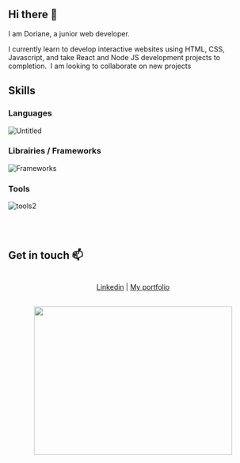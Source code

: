 
<!--
**dorianeGH/dorianeGH** is a ✨ _special_ ✨ repository because its `README.md` (this file) appears on your GitHub profile.

Here are some ideas to get you started:

- 🔭 I’m currently working on ...
- 🌱 I’m currently learning ...
- 👯 I’m looking to collaborate on ...
- 🤔 I’m looking for help with ...
- 💬 Ask me about ...
- 📫 How to reach me: ...
- 😄 Pronouns: ...
- ⚡ Fun fact: ...
-->
## Hi there 👋 

I am Doriane, a junior web developer. 

I currently learn to develop interactive websites using HTML, CSS, Javascript, and take React and Node JS development projects to completion. 
I am looking to collaborate on new projects 

## Skills
### Languages
![Untitled](https://user-images.githubusercontent.com/77629068/118712688-5dad4480-b821-11eb-85ba-a4385c7fd8ec.png)
### Librairies / Frameworks
![Frameworks](https://user-images.githubusercontent.com/77629068/118764996-b3faa180-b87a-11eb-87a1-e910e8dc5b3d.png)
### Tools
![tools2](https://user-images.githubusercontent.com/77629068/118765724-c4f7e280-b87b-11eb-95c5-cfdb860d60d2.png)

<b></b><br>
  <b></b><br>
## Get in touch 📫 

<p align="center">
  <b></b><br>
  <a href="https://www.linkedin.com/in/doriane-berdala-02600068/">Linkedin</a> |
  <a href="#">My portfolio</a>
  <br><br>
</p>

<p align="center">
<img align="center" width="400" height="300" src="https://media.giphy.com/media/hqTguNdEoA1ooYxeog/giphy.gif">
</p>
